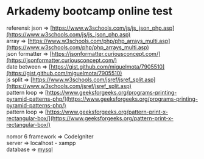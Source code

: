 # Arkademy bootcamp online test

referensi:
json => [https://www.w3schools.com/js/js_json_php.asp](https://www.w3schools.com/js/js_json_php.asp)<br>
array => [https://www.w3schools.com/php/php_arrays_multi.asp](https://www.w3schools.com/php/php_arrays_multi.asp)<br>
json formatter => [https://jsonformatter.curiousconcept.com/](https://jsonformatter.curiousconcept.com/)<br>
date between => [https://gist.github.com/miguelmota/7905510](https://gist.github.com/miguelmota/7905510)<br>
js split => [https://www.w3schools.com/jsref/jsref_split.asp](https://www.w3schools.com/jsref/jsref_split.asp)<br>
pattern loop => [https://www.geeksforgeeks.org/programs-printing-pyramid-patterns-php/](https://www.geeksforgeeks.org/programs-printing-pyramid-patterns-php/)<br>
pattern loop => [https://www.geeksforgeeks.org/pattern-print-x-rectangular-box/](https://www.geeksforgeeks.org/pattern-print-x-rectangular-box/)<br>

nomor 6 
framework => CodeIgniter<br>
server => localhost - xampp<br>
database => [mysql](https://www.mysql.com/)<br>